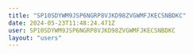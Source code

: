 ```yaml
---
title: "SP10SDYWM9JSP6NGRP8VJKD98ZVGWMFJKECSNBDKC"
date: 2024-05-23T11:48:24.471Z
user: SP10SDYWM9JSP6NGRP8VJKD98ZVGWMFJKECSNBDKC
layout: "users"
---
```

    